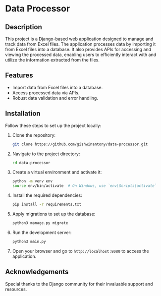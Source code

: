 # Data Processor

## Description

This project is a Django-based web application designed to manage and track data from Excel files. The application processes data by importing it from Excel files into a database. It also provides APIs for accessing and viewing the processed data, enabling users to efficiently interact with and utilize the information extracted from the files.

## Features

- Import data from Excel files into a database.
- Access processed data via APIs.
- Robust data validation and error handling.

## Installation

Follow these steps to set up the project locally:

1. Clone the repository:
    ```bash
    git clone https://github.com/gishwinantony/data-processor.git
    ```

2. Navigate to the project directory:
    ```bash
    cd data-processor
    ```

3. Create a virtual environment and activate it:
    ```bash
    python -m venv env
    source env/bin/activate  # On Windows, use `env\Scripts\activate`
    ```

4. Install the required dependencies:
    ```bash
    pip install -r requirements.txt
    ```

5. Apply migrations to set up the database:
    ```bash
    python3 manage.py migrate
    ```

6. Run the development server:
    ```bash
    python3 main.py
    ```

7. Open your browser and go to `http://localhost:8080` to access the application.


## Acknowledgements

Special thanks to the Django community for their invaluable support and resources.

